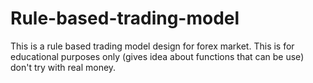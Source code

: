 # Rule-based-trading-model
This is a rule based trading model design for forex market. This is for educational purposes only (gives idea about functions that can be use) don't try with real money. 
